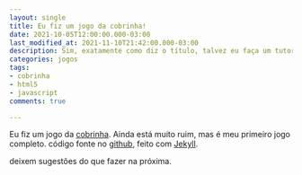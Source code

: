 ```yaml
---
layout: single
title: Eu fiz um jogo da cobrinha!
date: 2021-10-05T12:00:00.000-03:00
last_modified_at: 2021-11-10T21:42:00.000-03:00
description: Sim, exatamente como diz o título, talvez eu faça um tutorial.
categories: jogos
tags:
- cobrinha
- html5
- javascript
comments: true

---
```

Eu fiz um jogo da [cobrinha](/SnakeClone). Ainda está muito ruim, mas é meu primeiro jogo completo. código fonte no [github](https://github.com/rafael-dev-21/SnakeClone), feito com [Jekyll](https://jekyllrb.com).

deixem sugestões do que fazer na próxima.